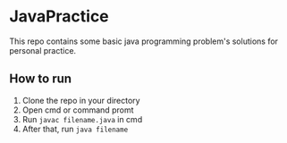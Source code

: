 # JavaPractice
This repo contains some basic java programming problem's solutions for personal practice.

## How to run
1. Clone the repo in your directory
2. Open cmd or command promt
3. Run `javac filename.java` in cmd
4. After that, run `java filename`
